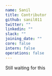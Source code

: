 ```yaml
---
name: Sanil
title: Contributor
github: sanil011
twitter: ""
linkedin: ""
slack: ""
joining_date: ""
core: false
intern: false
operations: false
---
```


Still waiting for this
